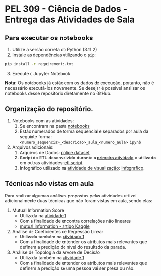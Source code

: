 # PEL 309 - Ciência de Dados - Entrega das Atividades de Sala

## Para executar os notebooks

1. Utilize a versão correta do Python (3.11.2)
2. Instale as dependências utilizando o `pip`:
```bash
pip install -r requirements.txt
```
3. Execute o Jupyter Notebook

**Nota:** Os notebooks já estão com os dados de execução, portanto, não é necessário executá-los novamente. Se desejar é possível analisar os notebooks desse repositório diretamente no GitHub.

## Organização do repositório.

1. Notebooks com as atividades:
   1. Se encontram na pasta [notebooks](./notebooks/)
   2. Estão numerados de forma sequencial e separados por aula da seguinte forma: `<numero_sequencia>_<descricao>_aula_<numero_aula>.ipynb`
2. Arquivos adicionais:
   1. Arquivos de Dados: [police dataset](./data/police.csv)
   2. Script de ETL desenvolvido durante a [primeira atividade](./notebooks/1_etl_aulas_2_e_3.ipynb) e utilizado em outras atividades: [etl script](./notebooks/etl/main.py)
   3. Infográfico utilizado na [atividade de visualização](./notebooks/4_visualizacao_aula_6.ipynb): [infografico](./visualizacao_aula_5_ifografico.png).

## Técnicas não vistas em aula

Para realizar algumas análises propostas pelas atividades utilizei adicionalmente duas técnicas que não foram vistas em aula, sendo elas:

1. Mutual Information Score
   - Utilizada na [atividade 1](./notebooks/1_etl_aulas_2_e_3.ipynb)
   - Com a finalidade de encontra correlações não lineares
   - [mutual information - artigo Kaggle](https://www.kaggle.com/code/ryanholbrook/mutual-information)
2. Análise de Coeficientes de Regressão Linear
   - Utilizada também na [atividade 1](./notebooks/1_etl_aulas_2_e_3.ipynb)
   - Com a finalidade de entender os atributos mais relevantes que definem a predição do nível do resultado da parada.  
3. Análise de Topologia da Árvore de Decisão
   - Utilizada também na [atividade 1](./notebooks/1_etl_aulas_2_e_3.ipynb)
   - Com a finalidade de entender os atributos mais relevantes que definem a predição se uma pessoa vai ser presa ou não.